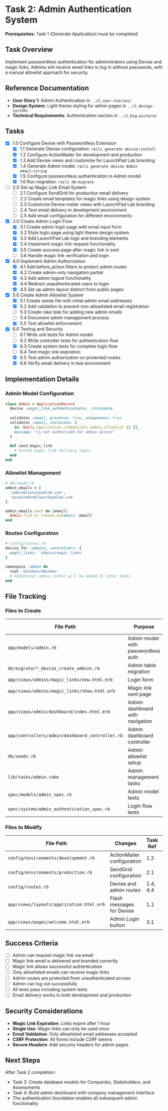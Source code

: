 # Task 2: Admin Authentication System

**Prerequisites:** Task 1 (Generate Application) must be completed

## Task Overview
Implement passwordless authentication for administrators using Devise and magic links. Admins will receive email links to log in without passwords, with a manual allowlist approach for security.

## Reference Documentation
- **User Story 1**: Admin Authentication in `../2_user-stories/`
- **Design System**: Light theme styling for admin pages in `../3_design-system/`
- **Technical Requirements**: Authentication section in `../1_big-picture/`

## Tasks

- [x] 1.0 Configure Devise with Passwordless Extension
  - [x] 1.1 Generate Devise configuration: `rails generate devise:install`
  - [x] 1.2 Configure ActionMailer for development and production
  - [x] 1.3 Add Devise views and customize for LaunchPad Lab branding
  - [x] 1.4 Generate Admin model: `rails generate devise Admin email:string`
  - [x] 1.5 Configure passwordless authentication in Admin model
  - [x] 1.6 Run migration: `rails db:migrate`

- [ ] 2.0 Set up Magic Link Email System
  - [ ] 2.1 Configure SendGrid for production email delivery
  - [ ] 2.2 Create email templates for magic links using design system
  - [ ] 2.3 Customize Devise mailer views with LaunchPad Lab branding
  - [ ] 2.4 Test email delivery in development environment
  - [ ] 2.5 Add email configuration for different environments

- [x] 3.0 Create Admin Login Flow
  - [x] 3.1 Create admin login page with email input form
  - [x] 3.2 Style login page using light theme design system
  - [x] 3.3 Add LaunchPad Lab logo and branding elements
  - [x] 3.4 Implement magic link request functionality
  - [x] 3.5 Create success page after magic link is sent
  - [ ] 3.6 Handle magic link verification and login

- [x] 4.0 Implement Admin Authorization
  - [x] 4.1 Add before_action filters to protect admin routes
  - [x] 4.2 Create admin-only navigation partial
  - [x] 4.3 Add admin logout functionality
  - [x] 4.4 Redirect unauthenticated users to login
  - [x] 4.5 Set up admin layout distinct from public pages

- [x] 5.0 Create Admin Allowlist System
  - [x] 5.1 Create seeds file with initial admin email addresses
  - [x] 5.2 Add validation to prevent non-allowlisted email registration
  - [ ] 5.3 Create rake task for adding new admin emails
  - [ ] 5.4 Document admin management process
  - [x] 5.5 Test allowlist enforcement

- [x] 6.0 Testing and Security
  - [ ] 6.1 Write unit tests for Admin model
  - [ ] 6.2 Write controller tests for authentication flow
  - [x] 6.3 Create system tests for complete login flow
  - [ ] 6.4 Test magic link expiration
  - [x] 6.5 Test admin authorization on protected routes
  - [x] 6.6 Verify email delivery in test environment

## Implementation Details

### Admin Model Configuration
```ruby
class Admin < ApplicationRecord
  devise :magic_link_authenticatable, :trackable
  
  validates :email, presence: true, uniqueness: true
  validates :email, inclusion: { 
    in: Rails.application.credentials.admin_allowlist || [],
    message: "is not authorized for admin access"
  }
  
  def send_magic_link
    # Custom magic link delivery logic
  end
end
```

### Allowlist Management
```ruby
# db/seeds.rb
admin_emails = [
  'admin@launchpadlab.com',
  'assessment@launchpadlab.com'
]

admin_emails.each do |email|
  Admin.find_or_create_by(email: email)
end
```

### Routes Configuration
```ruby
# config/routes.rb
devise_for :admins, controllers: {
  magic_links: 'admins/magic_links'
}

namespace :admin do
  root 'dashboard#index'
  # Additional admin routes will be added in later tasks
end
```

## File Tracking

### Files to Create
| File Path | Purpose | Task Ref | Status |
|-----------|---------|----------|--------|
| `app/models/admin.rb` | Admin model with passwordless auth | 1.4 | ✅ |
| `db/migrate/*_devise_create_admins.rb` | Admin table migration | 1.4 | ✅ |
| `app/views/admins/magic_links/new.html.erb` | Login form | 3.1 | ✅ |
| `app/views/admins/magic_links/show.html.erb` | Magic link sent page | 3.5 | ✅ |
| `app/views/admin/dashboard/index.html.erb` | Admin dashboard with navigation | 4.2 | ✅ |
| `app/controllers/admin/dashboard_controller.rb` | Admin dashboard controller | 4.5 | ✅ |
| `db/seeds.rb` | Admin allowlist setup | 5.1 | ✅ |
| `lib/tasks/admin.rake` | Admin management tasks | 5.3 | ⏳ |
| `spec/models/admin_spec.rb` | Admin model tests | 6.1 | ⏳ |
| `spec/system/admin_authentication_spec.rb` | Login flow tests | 6.3 | ✅ |

### Files to Modify
| File Path | Changes | Task Ref | Status |
|-----------|---------|----------|--------|
| `config/environments/development.rb` | ActionMailer configuration | 1.2 | ✅ |
| `config/environments/production.rb` | SendGrid configuration | 2.1 | ⏳ |
| `config/routes.rb` | Devise and admin routes | 1.4, 4.4 | ✅ |
| `app/views/layouts/application.html.erb` | Flash messages for Devise | 1.1 | ✅ |
| `app/views/pages/welcome.html.erb` | Admin Login button | 3.1 | ✅ |

## Success Criteria

- [ ] Admin can request magic link via email
- [ ] Magic link email is delivered and branded correctly
- [ ] Magic link allows successful authentication
- [ ] Only allowlisted emails can receive magic links
- [ ] Admin routes are protected from unauthenticated access
- [ ] Admin can log out successfully
- [ ] All tests pass including system tests
- [ ] Email delivery works in both development and production

## Security Considerations

- **Magic Link Expiration**: Links expire after 1 hour
- **Single Use**: Magic links can only be used once
- **Email Validation**: Only allowlisted email addresses accepted
- **CSRF Protection**: All forms include CSRF tokens
- **Secure Headers**: Add security headers for admin pages

## Next Steps

After Task 2 completion:
- Task 3: Create database models for Companies, Stakeholders, and Assessments
- Task 4: Build admin dashboard with company management interface
- The authentication foundation enables all subsequent admin functionality 